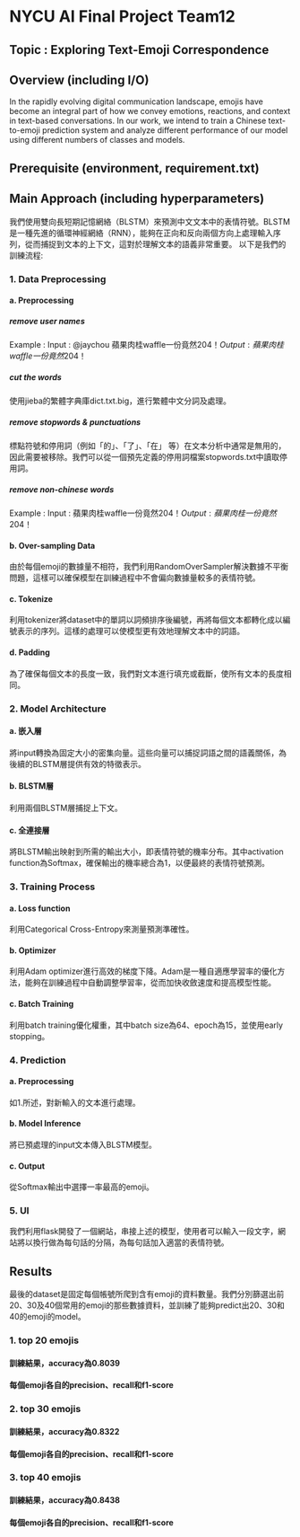 # NYCU AI Final Project Team12 
## Topic : Exploring Text-Emoji Correspondence
## Overview (including I/O)
In the rapidly evolving digital communication landscape, emojis have become an integral part of how we convey emotions, reactions, and context in text-based conversations. In our work, we intend to train a Chinese text-to-emoji prediction system and analyze different performance of our model using different numbers of classes and models.
## Prerequisite (environment, requirement.txt)
## Main Approach (including hyperparameters)
我們使用雙向長短期記憶網絡（BLSTM）來預測中文文本中的表情符號。BLSTM是一種先進的循環神經網絡（RNN），能夠在正向和反向兩個方向上處理輸入序列，從而捕捉到文本的上下文，這對於理解文本的語義非常重要。
以下是我們的訓練流程:
### 1. Data Preprocessing
#### a. Preprocessing
##### remove user names
Example :
Input : @jaychou 蘋果肉桂waffle一份竟然$204！
Output : 蘋果肉桂waffle一份竟然$204！
##### cut the words
使用jieba的繁體字典庫dict.txt.big，進行繁體中文分詞及處理。
##### remove stopwords & punctuations
標點符號和停用詞（例如「的」、「了」、「在」 等）在文本分析中通常是無用的，因此需要被移除。我們可以從一個預先定義的停用詞檔案stopwords.txt中讀取停用詞。
##### remove non-chinese words
Example :
Input : 蘋果肉桂waffle一份竟然$204！
Output : 蘋果肉桂一份竟然$204！
#### b. Over-sampling Data
由於每個emoji的數據量不相符，我們利用RandomOverSampler解決數據不平衡問題，這樣可以確保模型在訓練過程中不會偏向數據量較多的表情符號。
#### c. Tokenize
利用tokenizer將dataset中的單詞以詞頻排序後編號，再將每個文本都轉化成以編號表示的序列。這樣的處理可以使模型更有效地理解文本中的詞語。
#### d. Padding
為了確保每個文本的長度一致，我們對文本進行填充或截斷，使所有文本的長度相同。
### 2. Model Architecture
#### a. 嵌入層
將input轉換為固定大小的密集向量。這些向量可以捕捉詞語之間的語義關係，為後續的BLSTM層提供有效的特徵表示。
#### b. BLSTM層
利用兩個BLSTM層捕捉上下文。
#### c. 全連接層
將BLSTM輸出映射到所需的輸出大小，即表情符號的機率分布。其中activation function為Softmax，確保輸出的機率總合為1，以便最終的表情符號預測。
### 3. Training Process
#### a. Loss function
利用Categorical Cross-Entropy來測量預測準確性。
#### b. Optimizer
利用Adam optimizer進行高效的梯度下降。Adam是一種自適應學習率的優化方法，能夠在訓練過程中自動調整學習率，從而加快收斂速度和提高模型性能。
#### c. Batch Training
利用batch training優化權重，其中batch size為64、epoch為15，並使用early stopping。
### 4. Prediction
#### a. Preprocessing
如1.所述，對新輸入的文本進行處理。
#### b. Model Inference
將已預處理的input文本傳入BLSTM模型。
#### c. Output
從Softmax輸出中選擇一率最高的emoji。
### 5. UI
我們利用flask開發了一個網站，串接上述的模型，使用者可以輸入一段文字，網站將以換行做為每句話的分隔，為每句話加入適當的表情符號。
## Results
最後的dataset是固定每個帳號所爬到含有emoji的資料數量。我們分別篩選出前20、30及40個常用的emoji的那些數據資料，並訓練了能夠predict出20、30和40的emoji的model。
### 1. top 20 emojis
#### 訓練結果，accuracy為0.8039
#### 每個emoji各自的precision、recall和f1-score
### 2. top 30 emojis
#### 訓練結果，accuracy為0.8322
#### 每個emoji各自的precision、recall和f1-score
### 3. top 40 emojis
#### 訓練結果，accuracy為0.8438
#### 每個emoji各自的precision、recall和f1-score

